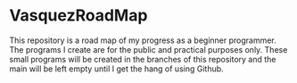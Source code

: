 # VasquezRoadMap
This repository is a road map of my progress as a beginner programmer. The programs I create are for the public and practical purposes only. 
These small programs will be created in the branches of this repository and the main will be left empty until I get the hang of using Github.
